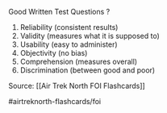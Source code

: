 Good Written Test Questions
?
1. Reliability (consistent results)
2. Validity (measures what it is supposed to)
3. Usability (easy to administer)
4. Objectivity (no bias)
5. Comprehension (measures overall)
6. Discrimination (between good and poor)
<!--SR:!2022-09-30,1,210-->

Source: [[Air Trek North FOI Flashcards]]

#airtreknorth-flashcards/foi